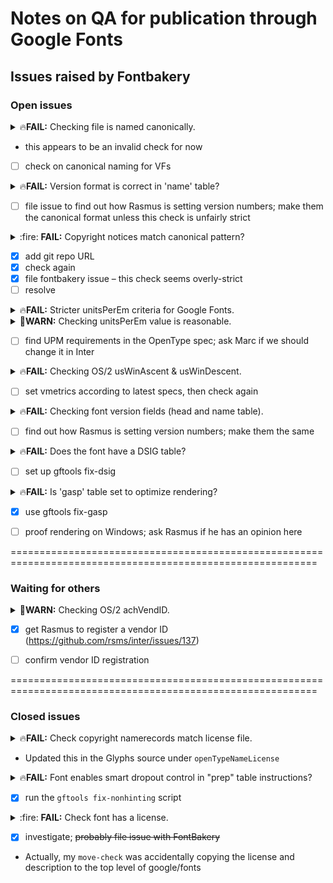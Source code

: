 # Notes on QA for publication through Google Fonts

## Issues raised by Fontbakery

### Open issues



<details>
<summary>🔥<b>FAIL:</b> Checking file is named canonically.</summary>

* [com.google.fonts/check/001](https://github.com/googlefonts/fontbakery/search?q=com.google.fonts/check/001)
* 🔥**FAIL** Style name used in "Inter-Regular.ttf" is not canonical. You should rebuild the font using any of the following style names: "Thin", "ExtraLight", "Light", "Regular", "Medium", "SemiBold", "Bold", "ExtraBold", "Black", "Thin Italic", "ExtraLight Italic", "Light Italic", "Italic", "Medium Italic", "SemiBold Italic", "Bold Italic", "ExtraBold Italic", "Black Italic".

</details>

- this appears to be an invalid check for now
- [ ] check on canonical naming for VFs

<details>
<summary>🔥<b>FAIL:</b> Version format is correct in 'name' table?</summary>

* [com.google.fonts/check/055](https://github.com/googlefonts/fontbakery/search?q=com.google.fonts/check/055)
* 🔥**FAIL** The NameID.VERSION_STRING (nameID=5) value must follow the pattern "Version X.Y" with X.Y between 1.000 and 9.999. Current version string is: "3.4;6e0206421" [code: bad-version-strings]

</details>

- [ ] file issue to find out how Rasmus is setting version numbers; make them the canonical format unless this check is unfairly strict



<details>
<summary>:fire: <b>FAIL:</b> Copyright notices match canonical pattern?</summary>

* [com.google.fonts/check/102](https://github.com/googlefonts/fontbakery/search?q=com.google.fonts/check/102)
* :fire: **FAIL** METADATA.pb: Copyright notices should match a pattern similar to: 'Copyright 2017 The Familyname Project Authors (git url)'
But instead we have got: 'Copyright 2017-2019 the Inter project authors (https://github.com/rsms/inter)'
* :fire: **FAIL** Name table entry: Copyright notices should match a pattern similar to: 'Copyright 2017 The Familyname Project Authors (git url)'
But instead we have got: 'Copyright 2017-2019 the Inter project authors (https://github.com/rsms/inter)'

</details>

- [x] add git repo URL
- [x] check again
- [x] file fontbakery issue – this check seems overly-strict
- [ ] resolve

<details>
<summary>🔥<b>FAIL:</b> Stricter unitsPerEm criteria for Google Fonts. </summary>

* [com.google.fonts/check/116](https://github.com/googlefonts/fontbakery/search?q=com.google.fonts/check/116)
* 🔥**FAIL** Font em size (unitsPerEm) is 2816. If possible, please consider using 1000 or even 2000 (which is ideal for Variable Fonts). The acceptable values for unitsPerEm, though, are: [16, 32, 64, 128, 256, 500, 512, 1000, 1024, 2000, 2048].

</details>

<details>
<summary>🚨<b>WARN:</b> Checking unitsPerEm value is reasonable.</summary>

* [com.google.fonts/check/043](https://github.com/googlefonts/fontbakery/search?q=com.google.fonts/check/043)
* 🚨**WARN** In order to optimize performance on some legacy renderers, the value of unitsPerEm at the head table should idealy be a power of between 16 to 16384. And values of 1000 and 2000 are also common and may be just fine as well. But we got upm=2816 instead.

</details>

- [ ] find UPM requirements in the OpenType spec; ask Marc if we should change it in Inter

<details>
<summary>🔥<b>FAIL:</b> Checking OS/2 usWinAscent & usWinDescent.</summary>

* [com.google.fonts/check/040](https://github.com/googlefonts/fontbakery/search?q=com.google.fonts/check/040)
* 🔥**FAIL** OS/2.usWinAscent value should be equal or greater than 3072, but got 2708 instead [code: ascent]
* 🔥**FAIL** OS/2.usWinDescent value should be equal or greater than 1084, but got 660 instead [code: descent]

</details>

- [ ] set vmetrics according to latest specs, then check again

<details>
<summary>🔥<b>FAIL:</b> Checking font version fields (head and name table).</summary>

* [com.google.fonts/check/044](https://github.com/googlefonts/fontbakery/search?q=com.google.fonts/check/044)
* 🔥**FAIL** head version is ('3', '004'), name version string for platform 3, encoding 1, is ('3', '400') [code: mismatch]

</details>

- [ ] find out how Rasmus is setting version numbers; make them the same

<details>
<summary>🔥<b>FAIL:</b> Does the font have a DSIG table?</summary>

* [com.google.fonts/check/045](https://github.com/googlefonts/fontbakery/search?q=com.google.fonts/check/045)
* 🔥**FAIL** This font lacks a digital signature (DSIG table). Some applications may require one (even if only a dummy placeholder) in order to work properly.

</details>

- [ ] set up gftools fix-dsig

<details>
<summary>🔥<b>FAIL:</b> Is 'gasp' table set to optimize rendering?</summary>

* [com.google.fonts/check/062](https://github.com/googlefonts/fontbakery/search?q=com.google.fonts/check/062)
* 🔥**FAIL** Font is missing the 'gasp' table. Try exporting the font with autohinting enabled.

</details>

- [x] use gftools fix-gasp
- [ ] proof rendering on Windows; ask Rasmus if he has an opinion here


===========================================================================================================


### Waiting for others


<details>
<summary>🚨<b>WARN:</b> Checking OS/2 achVendID.</summary>

* [com.google.fonts/check/018](https://github.com/googlefonts/fontbakery/search?q=com.google.fonts/check/018)
* 🚨**WARN** OS/2 VendorID value 'RSMS' is not a known registered id. You should set it to your own 4 character code, and register that code with Microsoft at https://www.microsoft.com/typography/links/vendorlist.aspx [code: unknown]

</details>

- [x] get Rasmus to register a vendor ID (https://github.com/rsms/inter/issues/137)
- [ ] confirm vendor ID registration



===========================================================================================================


### Closed issues

<details>
<summary>🔥<b>FAIL:</b> Check copyright namerecords match license file.</summary>

* [com.google.fonts/check/029](https://github.com/googlefonts/fontbakery/search?q=com.google.fonts/check/029)
* 🔥**FAIL** License file OFL.txt exists but NameID 13 (LICENSE DESCRIPTION) value on platform 3 (WINDOWS) is not specified for that. Value was: "OFL 1.1 (SIL Open Font License, Version 1.1)" Must be changed to "This Font Software is licensed under the SIL Open Font License, Version 1.1. This license is available with a FAQ at: http://scripts.sil.org/OFL" [code: wrong]

</details>

- Updated this in the Glyphs source under `openTypeNameLicense`

<details>
<summary>🔥<b>FAIL:</b> Font enables smart dropout control in "prep" table instructions?</summary>

* [com.google.fonts/check/072](https://github.com/googlefonts/fontbakery/search?q=com.google.fonts/check/072)
* 🔥**FAIL** 'prep' table does not contain TrueType  instructions enabling smart dropout control. To fix, export the font with autohinting enabled, or run ttfautohint on the font, or run the  `gftools fix-nonhinting` script.

</details>

- [x] run the  `gftools fix-nonhinting` script

<details>
<summary>:fire: <b>FAIL:</b> Check font has a license.</summary>

* [com.google.fonts/check/028](https://github.com/googlefonts/fontbakery/search?q=com.google.fonts/check/028)
* :fire: **FAIL** More than a single license file found. Please review. [code: multiple]

</details>

- [x] investigate; ~~probably file issue with FontBakery~~
- Actually, my `move-check` was accidentally copying the license and description to the top level of google/fonts